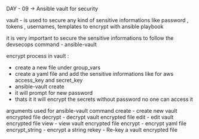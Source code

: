 DAY - 09 -> Ansible vault for security

vault - is used to secure any kind of sensitive informations like password , tokens , usernames, templates to encrypt with ansible playbook

it is very important to secure the sensitive informations to follow the devsecops 
command - ansible-vault 

encrypt process in vault :
  * create a new file under group_vars 
  * create a yaml file and add the sensitive informations like for aws access_key and secret_key
  * ansible-vault create <nameoffilewheresecrtestoredyaml> 
  * it will prompt for new password
  * thats it it will encrypt the secrets without password no one can access it

arguments used for ansible-vault command
     create - create new vault encrypted file
	 decrypt - decrypt vault encrypted file
	 edit - edit vault encrypted file
	 view - view vault encrypted file
	 encrypt - encrypt yaml file
	 encrypt_string - encrypt a string
	 rekey - Re-key a vault encrypted file
